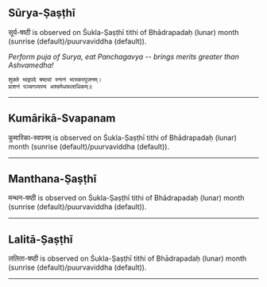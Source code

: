## Sūrya-Ṣaṣṭhī
सूर्य-षष्ठी is observed on Śukla-Ṣaṣṭhī tithi of Bhādrapadaḥ (lunar) month (sunrise (default)/puurvaviddha (default)).

_Perform puja of Surya, eat Panchagavya -- brings merits greater than Ashvamedha!_

```
शुक्ले भाद्रपदे षष्ठ्यां स्नानं भास्करपूजनम्।
प्राशनं पञ्चगव्यस्य अश्वमेधफलाधिकम्॥
```

---
## Kumārikā-Svapanam
कुमारिका-स्वपनम् is observed on Śukla-Ṣaṣṭhī tithi of Bhādrapadaḥ (lunar) month (sunrise (default)/puurvaviddha (default)).



---
## Manthana-Ṣaṣṭhī
मन्थन-षष्ठी is observed on Śukla-Ṣaṣṭhī tithi of Bhādrapadaḥ (lunar) month (sunrise (default)/puurvaviddha (default)).



---
## Lalitā-Ṣaṣṭhī
ललिता-षष्ठी is observed on Śukla-Ṣaṣṭhī tithi of Bhādrapadaḥ (lunar) month (sunrise (default)/puurvaviddha (default)).



---
